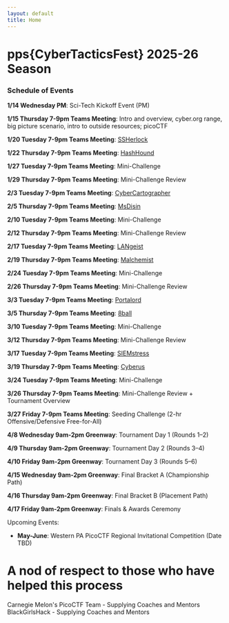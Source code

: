 ```yaml
---
layout: default
title: Home
---
```


# pps{CyberTacticsFest} 2025-26 Season

### Schedule of Events

**1/14 Wednesday PM**: Sci-Tech Kickoff Event (PM)

**1/15 Thursday 7-9pm Teams Meeting**: Intro and overview, cyber.org range, big picture scenario, intro to outside resources; picoCTF

**1/20 Tuesday 7-9pm Teams Meeting**: [SSHerlock](./classes/SSHerlock/SSHerlock)

**1/22 Thursday 7-9pm Teams Meeting**: [HashHound](./classes/HashHound/HashHound)

**1/27 Tuesday 7-9pm Teams Meeting**: Mini-Challenge

**1/29 Thursday 7-9pm Teams Meeting**: Mini-Challenge Review

**2/3 Tuesday 7-9pm Teams Meeting**: [CyberCartographer](./classes/CyberCartographer/CyberCartographer)

**2/5 Thursday 7-9pm Teams Meeting**: [MsDisin](./classes/MsDisin/MsDisin)

**2/10 Tuesday 7-9pm Teams Meeting**: Mini-Challenge

**2/12 Thursday 7-9pm Teams Meeting**: Mini-Challenge Review

**2/17 Tuesday 7-9pm Teams Meeting**: [LANgeist](./classes/LANgeist/LANgeist)

**2/19 Thursday 7-9pm Teams Meeting**: [Malchemist](./classes/Malchemist/Malchemist)

**2/24 Tuesday 7-9pm Teams Meeting**: Mini-Challenge

**2/26 Thursday 7-9pm Teams Meeting**: Mini-Challenge Review

**3/3 Tuesday 7-9pm Teams Meeting**: [Portalord](./classes/Portalord/Portalord)

**3/5 Thursday 7-9pm Teams Meeting**: [8ball](./classes/8ball/8ball)

**3/10 Tuesday 7-9pm Teams Meeting**: Mini-Challenge

**3/12 Thursday 7-9pm Teams Meeting**: Mini-Challenge Review

**3/17 Tuesday 7-9pm Teams Meeting**: [SIEMstress](./classes/SIEMstress/SIEMstress)

**3/19 Thursday 7-9pm Teams Meeting**: [Cyberus](./classes/Cyberus/Cyberus)

**3/24 Tuesday 7-9pm Teams Meeting**: Mini-Challenge

**3/26 Thursday 7-9pm Teams Meeting**: Mini-Challenge Review + Tournament Overview

**3/27 Friday 7-9pm Teams Meeting**: Seeding Challenge (2-hr Offensive/Defensive Free-for-All)

**4/8 Wednesday 9am-2pm Greenway**: Tournament Day 1 (Rounds 1–2)

**4/9 Thursday 9am-2pm Greenway**: Tournament Day 2 (Rounds 3–4)

**4/10 Friday 9am-2pm Greenway**: Tournament Day 3 (Rounds 5–6)

**4/15 Wednesday 9am-2pm Greenway**: Final Bracket A (Championship Path)

**4/16 Thursday 9am-2pm Greenway**: Final Bracket B (Placement Path)

**4/17 Friday 9am-2pm Greenway**: Finals & Awards Ceremony

Upcoming Events:
- **May-June**: Western PA PicoCTF Regional Invitational Competition (Date TBD)

# A nod of respect to those who have helped this process
Carnegie Melon's PicoCTF Team - Supplying Coaches and Mentors
BlackGirlsHack - Supplying Coaches and Mentors
